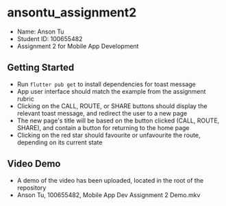 # ansontu_assignment2
- Name: Anson Tu
- Student ID: 100655482
- Assignment 2 for Mobile App Development

## Getting Started
- Run `flutter pub get` to install dependencies for toast message
- App user interface should match the example from the assignment rubric
- Clicking on the CALL, ROUTE, or SHARE buttons should display the relevant toast message, and
redirect the user to a new page
- The new page's title will be based on the button clicked (CALL, ROUTE, SHARE), and contain a button for returning to the home page
- Clicking on the red star should favourite or unfavourite the route, depending on its current state

## Video Demo
- A demo of the video has been uploaded, located in the root of the repository
- Anson Tu, 100655482, Mobile App Dev Assignment 2 Demo.mkv
